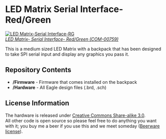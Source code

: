 LED Matrix Serial Interface-Red/Green
======================================


[![LED Matrix-Serial Interface-RG](https://dlnmh9ip6v2uc.cloudfront.net/images/products/7/5/9/00759-01_i_ma.jpg)  
*LED Matrix- Serial Interface- Red/Green (COM-00759)*](https://www.sparkfun.com/products/759)

This is a medium sized LED Matrix with a backpack that has been designed to take SPI serial input and display any graphics you pass it.

Repository Contents
-------------------
* **/Firmware** - Firmware that comes installed on the backpack
* **/Hardware** - All Eagle design files (.brd, .sch)

License Information
-------------------
The hardware is released under [Creative Commons Share-alike 3.0](http://creativecommons.org/licenses/by-sa/3.0/).  
All other code is open source so please feel free to do anything you want with it; you buy me a beer if you use this and we meet someday ([Beerware license](http://en.wikipedia.org/wiki/Beerware)).

